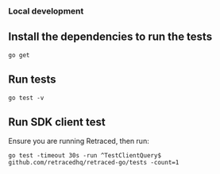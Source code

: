 ### Local development

## Install the dependencies to run the tests

```
go get
```

## Run tests

```
go test -v
```

## Run SDK client test

Ensure you are running Retraced, then run:

```
go test -timeout 30s -run ^TestClientQuery$ github.com/retracedhq/retraced-go/tests -count=1
```
